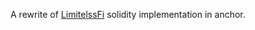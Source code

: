 A rewrite of [LimitelssFi](https://github.com/kazantseff/LimitlessFi) solidity implementation in anchor.
